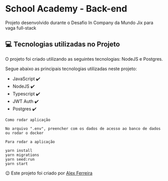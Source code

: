 # School Academy - Back-end

Projeto desenvolvido durante o Desafio In Company da Mundo Jix para vaga full-stack

## 💻 Tecnologias utilizadas no Projeto

O projeto foi criado utilizando as seguintes tecnologias: NodeJS e Postgres.

Segue abaixo as principais tecnologias utilizadas neste projeto:

<ul>
    <li>JavaScript ✔️</li>
    <li>NodeJS ✔️</li>
    <li>Typescript ✔️</li>
    <li>JWT Auth  ✔️</li>
    <li>Postgres  ✔️</li>
</ul>

```
Como rodar aplicação

No arquivo ".env", preencher com os dados de acesso ao banco de dados ou rodar o docker

Para rodar a aplicação

yarn install
yarn migrations
yarn seed:run
yarn start

```

😉 Este projeto foi criado por <a href="https://www.linkedin.com/in/dev-alex-ferreira/">Alex Ferreira</a>
